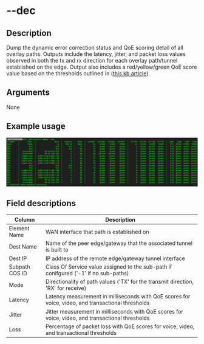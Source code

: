#	--dec

##	Description
Dump the dynamic error correction status and QoE scoring detail of all overlay paths.  Outputs include the latency, jitter, and packet loss values observed in both the tx and rx direction for each overlay path/tunnel established on the edge.  Output also includes a red/yellow/green QoE score value based on the thresholds outlined in ([this kb article](https://knowledge.broadcom.com/external/article/330715/vmware-sdwan-edge-link-selection-behavio.html)).

##  Arguments
None

##  Example usage
![image](Images/dec.png)

##  Field descriptions
| Column | Description |
|---|---|
| Element Name | WAN interface that path is established on |
| Dest Name | Name of the peer edge/gateway that the associated tunnel is built to |
| Dest IP | IP address of the remote edge/gateway tunnel interface |
| Subpath COS ID | Class Of Service value assigned to the sub-path if conifgured ('-1' if no sub-paths) |
| Mode | Directionality of path values ('TX' for the transmit direction, 'RX' for receive) |
| Latency | Latency measurement in milliseconds with QoE scores for voice, video, and transactional thresholds |
| Jitter | Jitter measurement in milliseconds with QoE scores for voice, video, and transactional thresholds |
| Loss | Percentage of packet loss with QoE scores for voice, video, and transactional thresholds |